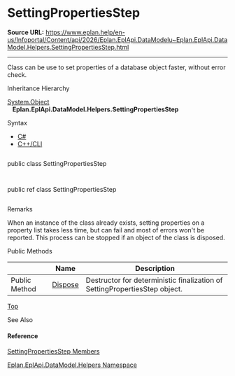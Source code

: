 # SettingPropertiesStep

**Source URL:** https://www.eplan.help/en-us/Infoportal/Content/api/2026/Eplan.EplApi.DataModelu~Eplan.EplApi.DataModel.Helpers.SettingPropertiesStep.html

---

Class can be use to set properties of a database object faster, without error check.

Inheritance Hierarchy

[System.Object](#)  
   **Eplan.EplApi.DataModel.Helpers.SettingPropertiesStep**

Syntax

- [C#](#i-syntax-CS)
- [C++/CLI](#i-syntax-CPP2005)

```
```
public class SettingPropertiesStep
```
```

```
```
public ref class SettingPropertiesStep
```
```

Remarks

When an instance of the class already exists, setting properties on a property list takes less time, but can fail and most of errors won't be reported. This process can be stopped if an object of the class is disposed.






Public Methods

|  | Name | Description |
| --- | --- | --- |
| Public Method | [Dispose](Eplan.EplApi.DataModelu~Eplan.EplApi.DataModel.Helpers.SettingPropertiesStep~Dispose().html) | Destructor for deterministic finalization of SettingPropertiesStep object. |

[Top](#top)




See Also

#### Reference

[SettingPropertiesStep Members](Eplan.EplApi.DataModelu~Eplan.EplApi.DataModel.Helpers.SettingPropertiesStep_members.html)
  
[Eplan.EplApi.DataModel.Helpers Namespace](Eplan.EplApi.DataModelu~Eplan.EplApi.DataModel.Helpers_namespace.html)